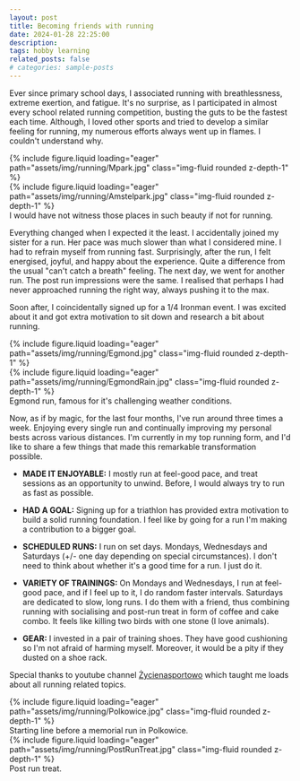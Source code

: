 ```yaml
---
layout: post
title: Becoming friends with running
date: 2024-01-28 22:25:00
description:
tags: hobby learning
related_posts: false
# categories: sample-posts
---
```


Ever since primary school days, I associated running with breathlessness, extreme exertion, and fatigue. It's no surprise, as I participated in almost every school related running competition, busting the guts to be the fastest each time. Although, I loved other sports and tried to develop a similar feeling for running, my numerous efforts always went up in flames. I couldn't understand why.

<div class="row mt-3">
    <div class="col-sm mt-3 mt-md-0">
        {% include figure.liquid loading="eager" path="assets/img/running/Mpark.jpg" class="img-fluid rounded z-depth-1" %}
        <!-- <div class="caption">
          Running location no 1: My home village forrest.
         </div> -->
    </div>
    <div class="col-sm mt-3 mt-md-0">
        {% include figure.liquid loading="eager" path="assets/img/running/Amstelpark.jpg" class="img-fluid rounded z-depth-1" %}
        <!-- <div class="caption">
          Amstelpark in January.
        </div> -->
    </div>
</div>
<div class="caption">
    I would have not witness those places in such beauty if not for running.
</div>

Everything changed when I expected it the least. I accidentally joined my sister for a run. Her pace was much slower than what I considered mine. I had to refrain myself from running fast. Surprisingly, after the run, I felt energised, joyful, and happy about the experience. Quite a difference from the usual "can't catch a breath" feeling. The next day, we went for another run. The post run impressions were the same. I realised that perhaps I had never approached running the right way, always pushing it to the max.

Soon after, I coincidentally signed up for a 1/4 Ironman event. I was excited about it and got extra motivation to sit down and research a bit about running. 

<div class="row mt-3">
    <div class="col-sm mt-3 mt-md-0">
        {% include figure.liquid loading="eager" path="assets/img/running/Egmond.jpg" class="img-fluid rounded z-depth-1" %}
    </div>
    <div class="col-sm mt-3 mt-md-0">
        {% include figure.liquid loading="eager" path="assets/img/running/EgmondRain.jpg" class="img-fluid rounded z-depth-1" %}
    </div>
</div>
<div class="caption">
    Egmond run, famous for it's challenging weather conditions.
</div>

Now, as if by magic, for the last four months, I've run around three times a week. Enjoying every single run and continually improving my personal bests across various distances. I'm currently in my top running form, and I'd like to share a few things that made this remarkable transformation possible.

* **MADE IT ENJOYABLE:** I mostly run at feel-good pace, and treat sessions as an opportunity to unwind. Before, I would always try to run as fast as possible.

* **HAD A GOAL:** Signing up for a triathlon has provided extra motivation to build a solid running foundation. I feel like by going for a run I'm making a contribution to a bigger goal.

* **SCHEDULED RUNS:** I run on set days. Mondays, Wednesdays and Saturdays (+/- one day depending on special circumstances). I don't need to think about whether it's a good time for a run. I just do it.

* **VARIETY OF TRAININGS:** On Mondays and Wednesdays, I run at feel-good pace, and if I feel up to it, I do random faster intervals. Saturdays are dedicated to slow, long runs. I do them with a friend, thus combining running with socialising and post-run treat in form of coffee and cake combo. It feels like killing two birds with one stone (I love animals).

* **GEAR:** I invested in a pair of training shoes. They have good cushioning so I'm not afraid of harming myself. Moreover, it would be a pity if they dusted on a shoe rack.

Special thanks to youtube channel <a href="https://www.youtube.com/@adrianzycienasportowo"> Życienasportowo</a> which taught me loads about all running related topics.  

<div class="row mt-3">
    <div class="col-sm mt-3 mt-md-0">
        {% include figure.liquid loading="eager" path="assets/img/running/Polkowice.jpg" class="img-fluid rounded z-depth-1" %}
        <div class="caption">
          Starting line before a memorial run in Polkowice.
         </div>
    </div>
    <div class="col-sm mt-3 mt-md-0">
        {% include figure.liquid loading="eager" path="assets/img/running/PostRunTreat.jpg" class="img-fluid rounded z-depth-1" %}
        <div class="caption">
          Post run treat.
        </div>
    </div>
</div>